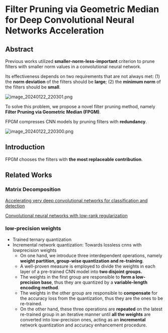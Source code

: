 # Filter Pruning via Geometric Median for Deep Convolutional Neural Networks Acceleration

## Abstract
Previous works utilized **smaller-norm-less-important** criterion to prune filters with smaller norm values in a convolutional neural network.

Its effectiveness depends on two requirements that are not always met: (1) the **norm deviation** of the filters should be **large**; (2) the **minimum norm** of the filters should be **small**.

![image_20240122_220301.png](image_20240122_220301.png)

To solve this problem, we propose a novel filter pruning method, namely **Filter Pruning via Geometric Median (FPGM)**.

FPGM compresses CNN models by pruning filters with **redundancy**.

![image_20240122_220300.png](image_20240122_220300.png)

## Introduction

FPGM chooses the filters with **the most replaceable contribution**.


## Related Works

### Matrix Decomposition

<a href="https://arxiv.org/abs/1505.06798">Accelerating very deep convolutional networks for classification and detection</a>

<a href="https://arxiv.org/abs/1511.06067">Convolutional neural networks with low-rank regularization</a>

### low-precision weights
- Trained ternary quantization
- Incremental network quantization: Towards lossless cnns with lowprecision weights
  - On one hand, we introduce three interdependent operations, namely **weight partition, group-wise quantization and re-training**. 
  - A well-proven measure is employed to divide the weights in each layer of a pre-trained CNN model into **two disjoint groups.** 
  - The weights in the first group are responsible to **form a low-precision base**, thus they are quantized by a **variable-length encoding method**. 
  - The weights in the other group are responsible to **compensate** for the accuracy loss from the quantization, thus they are the ones to be re-trained. 
  - On the other hand, these three operations are **repeated** on the latest re-trained group in an iterative manner until **all the weights** are converted into low-precision ones, acting as an **incremental** network quantization and accuracy enhancement procedure. 





